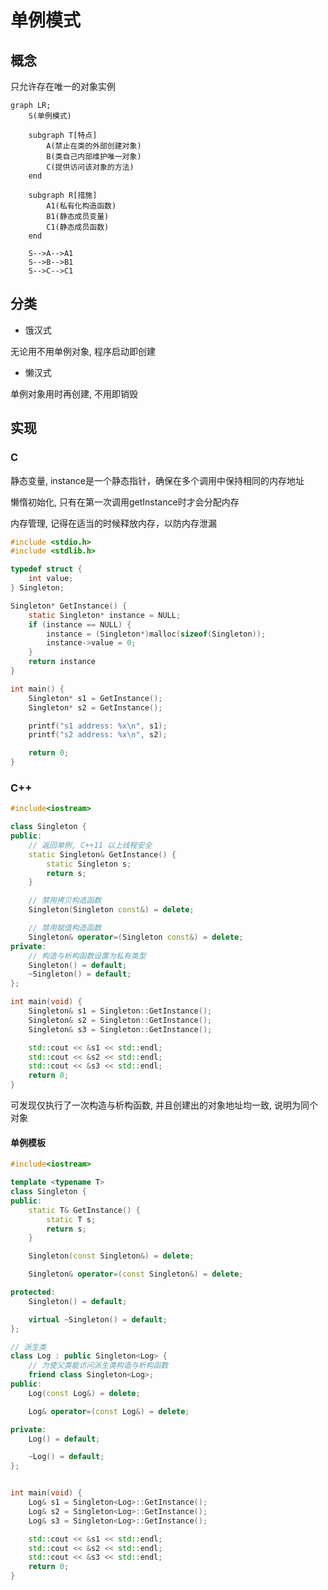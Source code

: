 <!--
 * @Brief        : 
 * @Author       : dmjcb
 * @Date         : 2022-09-26 23:49:24
 * @LastEditors  : dmjcb@outlook.com
 * @LastEditTime : 2024-10-08 22:11:58
-->

# 单例模式

## 概念

只允许存在唯一的对象实例

```mermaid
graph LR;
    S(单例模式)

    subgraph T[特点]
        A(禁止在类的外部创建对象)
        B(类自己内部维护唯一对象)
        C(提供访问该对象的方法)
    end

    subgraph R[措施]
        A1(私有化构造函数)
        B1(静态成员变量)
        C1(静态成员函数)
    end

    S-->A-->A1
    S-->B-->B1
    S-->C-->C1
```

## 分类

- 饿汉式

无论用不用单例对象, 程序启动即创建

- 懒汉式

单例对象用时再创建, 不用即销毁

## 实现

### C

静态变量, instance是一个静态指针，确保在多个调用中保持相同的内存地址

懒惰初始化, 只有在第一次调用getInstance时才会分配内存

内存管理, 记得在适当的时候释放内存，以防内存泄漏

```c
#include <stdio.h>
#include <stdlib.h>

typedef struct {
    int value;
} Singleton;

Singleton* GetInstance() {
    static Singleton* instance = NULL;
    if (instance == NULL) {
        instance = (Singleton*)malloc(sizeof(Singleton));
        instance->value = 0;
    }
    return instance
}

int main() {
    Singleton* s1 = GetInstance();
    Singleton* s2 = GetInstance();

    printf("s1 address: %x\n", s1);
    printf("s2 address: %x\n", s2);

    return 0;
}
```

### C++

```c++
#include<iostream>

class Singleton {
public:
    // 返回单例, C++11 以上线程安全
    static Singleton& GetInstance() {
        static Singleton s;
        return s;
    }

    // 禁用拷贝构造函数
    Singleton(Singleton const&) = delete;

    // 禁用赋值构造函数
    Singleton& operator=(Singleton const&) = delete;
private:
    // 构造与析构函数设置为私有类型
    Singleton() = default;
    ~Singleton() = default;
};

int main(void) {
    Singleton& s1 = Singleton::GetInstance();
    Singleton& s2 = Singleton::GetInstance();
    Singleton& s3 = Singleton::GetInstance();

    std::cout << &s1 << std::endl;
    std::cout << &s2 << std::endl;
    std::cout << &s3 << std::endl;
    return 0;
}
```

可发现仅执行了一次构造与析构函数, 并且创建出的对象地址均一致, 说明为同个对象

#### 单例模板

```c++
#include<iostream>

template <typename T>
class Singleton {
public:
    static T& GetInstance() {
        static T s;
        return s;
    }

    Singleton(const Singleton&) = delete;

    Singleton& operator=(const Singleton&) = delete;

protected:
    Singleton() = default;

    virtual ~Singleton() = default;
};

// 派生类
class Log : public Singleton<Log> {
    // 为使父类能访问派生类构造与析构函数
    friend class Singleton<Log>;
public:
    Log(const Log&) = delete;

    Log& operator=(const Log&) = delete;

private:
    Log() = default;

    ~Log() = default;
};


int main(void) {
    Log& s1 = Singleton<Log>::GetInstance();
    Log& s2 = Singleton<Log>::GetInstance();
    Log& s3 = Singleton<Log>::GetInstance();

    std::cout << &s1 << std::endl;
    std::cout << &s2 << std::endl;
    std::cout << &s3 << std::endl;
    return 0;
}
```
